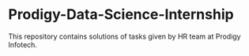 # Prodigy-Data-Science-Internship
This repository contains solutions of tasks given by HR team at Prodigy Infotech.
